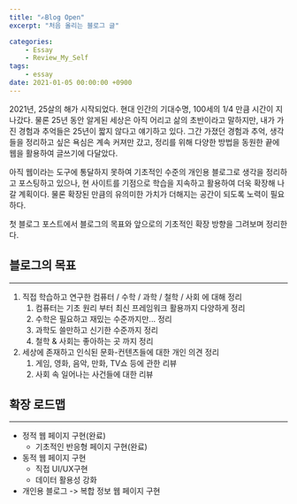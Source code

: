```yaml
---
title: "✍️Blog Open"
excerpt: "처음 올리는 블로그 글"

categories:
    - Essay
    - Review_My_Self
tags:
    - essay
date: 2021-01-05 00:00:00 +0900
---
```


2021년, 25살의 해가 시작되었다. 현대 인간의 기대수명, 100세의 1/4 만큼 시간이 지나갔다. 물론 25년 동안 알게된 세상은 아직 어리고 삶의 초반이라고 말하지만, 내가 가진 경험과 추억들은 25년이 짧지 않다고 얘기하고 있다. 그간 가졌던 경험과 추억, 생각들을 정리하고 싶은 욕심은 계속 커져만 갔고, 정리를 위해 다양한 방법을 동원한 끝에 웹을 활용하여 글쓰기에 다달았다.

아직 웹이라는 도구에 통달하지 못하여 기초적인 수준의 개인용 블로그로 생각을 정리하고 포스팅하고 있으나, 현 사이트를 기점으로 학습을 지속하고 활용하여 더욱 확장해 나갈 계획이다. 물론 확장된 만큼의 유의미한 가치가 더해지는 공간이 되도록 노력이 필요하다.

첫 블로그 포스트에서 블로그의 목표와 앞으로의 기초적인 확장 방향을 그려보며 정리한다.

## 블로그의 목표
---
1. 직접 학습하고 연구한 컴퓨터 / 수학 / 과학 / 철학 / 사회 에 대해 정리
   1. 컴퓨터는 기초 원리 부터 최신 프레임워크 활용까지 다양하게 정리
   2. 수학은 필요하고 재밌는 수준까지만... 정리
   3. 과학도 쓸만하고 신기한 수준까지 정리
   4. 철학 & 사회는 좋아하는 곳 까지 정리
2. 세상에 존재하고 인식된 문화-컨텐츠들에 대한 개인 의견 정리
   1. 게임, 영화, 음악, 만화, TV쇼 등에 관한 리뷰
   2. 사회 속 일어나는 사건들에 대한 리뷰

## 확장 로드맵
---
- 정적 웹 페이지 구현(완료)
  - 기초적인 반응형 페이지 구현(완료)
- 동적 웹 페이지 구현
  - 직접 UI/UX구현
  - 데이터 활용성 강화
- 개인용 블로그 -> 복합 정보 웹 페이지 구현